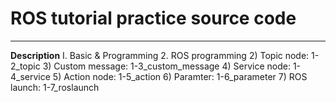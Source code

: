 # ROS tutorial practice source code

---
**Description**
I. Basic & Programming
  2. ROS programming
    2) Topic node:     1-2_topic
    3) Custom message: 1-3_custom_message
    4) Service node:   1-4_service
    5) Action node:    1-5_action
    6) Paramter:       1-6_parameter
    7) ROS launch:     1-7_roslaunch
